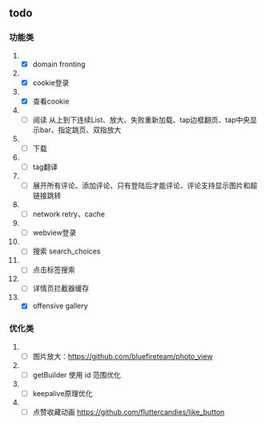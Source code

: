 ## todo
### 功能类
1. -[x] domain fronting
2. -[x] cookie登录
3. -[x] 查看cookie
4. -[ ] 阅读 从上到下连续List、放大、失败重新加载、tap边框翻页、tap中央显示bar、指定跳页、双指放大
5. -[ ] 下载
6. - [ ] tag翻译
7. -[ ] 展开所有评论、添加评论、只有登陆后才能评论、评论支持显示图片和超链接跳转
8. - [ ] network retry、cache
9. - [ ] webview登录
10. -[ ] 搜索 search_choices
11. -[ ] 点击标签搜索
12. -[ ] 详情页拦截器缓存
13. -[x] offensive gallery

### 优化类
1. -[ ] 图片放大：https://github.com/bluefireteam/photo_view
2. -[ ] getBuilder 使用 id 范围优化 
3. -[ ] keepalive原理优化
4. -[ ] 点赞收藏动画 https://github.com/fluttercandies/like_button
